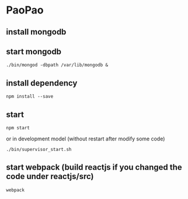 # PaoPao

## install mongodb
## start mongodb

    ./bin/mongod -dbpath /var/lib/mongodb &
  
## install dependency

    npm install --save
  
## start

    npm start
or in development model (without restart after modify some code)

    ./bin/supervisor_start.sh
  
## start webpack (build reactjs if you changed the code under reactjs/src)

    webpack
  
  
